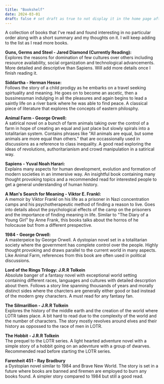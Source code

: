 ```yaml
---
title: "Bookshelf"
date: 2024-03-01
draft: false # set draft as true to not display it in the home page after running hugo server with -D flag
---
```


A collection of books that I've read and found interesting in no particular order along with a short summary and my thoughts on it. I will keep adding to the list as I read more books.

**Guns, Germs and Steel - Jared Diamond (Currently Reading):**
<br> Explores the reasons for domination of few cultures over others including resource availability, social organization and technological advancements. More detailed and descriptive than Sapiens. Will add more details once I finish reading it.

**Siddartha - Herman Hesse:**
<br>Follows the story of a child prodigy as he embarks on a travel seeking spirtuality and meaning. He goes on to become an ascetic, then a bussinessman indulging in all the pleasures and again begins to lead a saintly life on a river bank where he was able to find peace. A classical piece of literature that explores the concepts of eastern philosphy. 

**Animal Farm - George Orwell:**
<br>A satirical novel on a bunch of farm animals taking over the control of a farm in hope of creating an equal and just place but slowly spirals into a totalitarian system. Contains phrases like "All animals are equal, but some animals are more equal than others." that are occassionally used in discussions as a reference to class inequality. A good read exploring the ideas of revolutions, authoritarianism and crowd manipulation in a satirical way.

**Sapiens - Yuval Noah Harari:**
<br>Explains many aspects for human development, evolution and formation of modern societies in an immersive way. An insightful book containing many thought provoking topics and a recommended read for interested people to get a general understanding of human history.

**A Man's Search for Meaning - Viktor E. Frankl:**
<br> A memoir by Viktor Frankl on his life as a prisoner in Nazi concentration camps and his psychotherapeutic method of finding a reason to live. Goes into details about the psychological effects of the camp on the prisoners and the importance of finding meaning in life. Similar to "The Diary of a Young Girl" by Anne Frank, this books talks about the horros of he holocause but from a different prespective.

**1984 - George Orwell:**
<br>A masterpeice by George Orwell. A dystopian novel set in a totalitarian society where the government has complete control over the people. Highly thought provoking and draws parallel to the current world in many aspects. Like Animal Farm, references from this book are often used in political discussions.

**Lord of the Rings Trilogy: J.R.R Tolkein**
<br>Absolute banger of a fantasy novel with exceptional world setting containing different races, languages and cultures with detailed descrption about them. Follows a story line spanning thousands of years and morally distinct sides where the charcters are generally either good or bad instead of the modern grey characters. A must read for any fantasy fan.

**The Silmarillion - J.R.R Tolkein**
<br>Explores the history of the middle earth and the creation of the world where LOTR takes place. A bit hard to read due to the complexity of the world and the number of characters. The story mostly revolves around elves and their history as oppossed to the race of men in LOTR.

**The Hobbit - J.R.R Tolkein**
<br>The prequel to the LOTR series. A light hearted adventure novel with a simple story of a hobbit going on an adevnture with a group of dwarves. Recommended read before starting the LOTR series.

**Farenheit 451 - Ray Bradbury**
<br> a Dystopian novel similar to 1984 and Brave New World. The story is set in a future where books are banned and firemen are employed to burn any books found. A simpler story compared to 1984 but still a good read.

